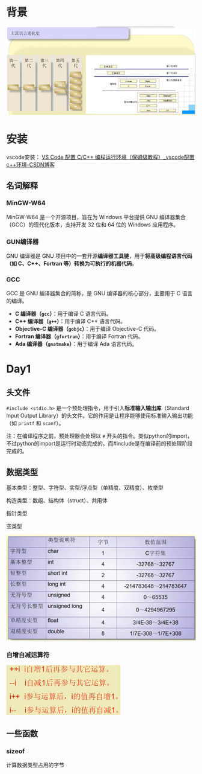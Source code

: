 # 背景

![image-20250306125157924](./assets/image-20250306125157924.png)

# 安装

vscode安装：
[VS Code 配置 C/C++ 编程运行环境（保姆级教程）_vscode配置c++环境-CSDN博客](https://blog.csdn.net/qq_42417071/article/details/137438374)

## 名词解释

### MinGW-W64

MinGW-W64 是一个开源项目，旨在为 Windows 平台提供 GNU 编译器集合（GCC）的现代化版本，支持开发 32 位和 64 位的 Windows 应用程序。

### GUN编译器

GNU 编译器是 GNU 项目中的一套开源**编译器工具链**，用于**将高级编程语言代码（如 C、C++、Fortran 等）转换为可执行的机器代码**。

### GCC

GCC 是 GNU 编译器集合的简称，是 GNU 编译器的核心部分，主要用于 C 语言的编译。

- **C 编译器（`gcc`）**：用于编译 C 语言代码。
- **C++ 编译器（`g++`）**：用于编译 C++ 语言代码。
- **Objective-C 编译器（`gobjc`）**：用于编译 Objective-C 代码。
- **Fortran 编译器（`gfortran`）**：用于编译 Fortran 代码。
- **Ada 编译器（`gnatmake`）**：用于编译 Ada 语言代码。

# Day1

## 头文件

`#include <stdio.h>` 是一个预处理指令，用于引入**标准输入输出库**（Standard Input Output Library）的头文件。它的作用是让程序能够使用标准输入输出功能（如 `printf` 和 `scanf`）。

注：在编译程序之前，预处理器会处理以 `#` 开头的指令。类似python的import，不过python的import是运行时动态完成的。而#include是在编译前的预处理阶段完成的。

## 数据类型

基本类型：整型、字符型、实型/浮点型（单精度、双精度）、枚举型

构造类型：数组、结构体（struct）、共用体

指针类型

空类型

![image-20250307123634611](./assets/image-20250307123634611.png)

### 自增自减运算符

![image-20250307123734384](./assets/image-20250307123734384.png)

## 一些函数

### sizeof

计算数据类型占用的字节

